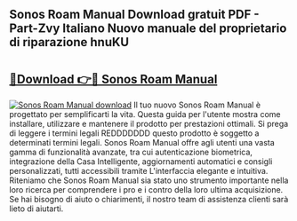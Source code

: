 ## Sonos Roam Manual Download gratuit PDF - Part-Zvy Italiano Nuovo manuale del proprietario di riparazione hnuKU

# <h2><a href="http://dfd0nip.blite.top/?on=Sonos+Roam+Manual">🔗Download 👉🔴 Sonos Roam Manual</a></h2>

[![Sonos Roam Manual download](https://i.imgur.com/lujVjoI.png)](http://dfd0nip.blite.top/?on=Sonos+Roam+Manual)
Il tuo nuovo Sonos Roam Manual è progettato per semplificarti la vita. Questa guida per l'utente mostra come installare, utilizzare e mantenere il prodotto per prestazioni ottimali. Si prega di leggere i termini legali REDDDDDDD questo prodotto è soggetto a determinati termini legali. Sonos Roam Manual offre agli utenti una vasta gamma di funzionalità avanzate, tra cui autenticazione biometrica, integrazione della Casa Intelligente, aggiornamenti automatici e consigli personalizzati, tutti accessibili tramite L'interfaccia elegante e intuitiva. Riteniamo che Sonos Roam Manual sia stato uno strumento importante nella loro ricerca per comprendere i pro e i contro della loro ultima acquisizione. Se hai bisogno di aiuto o chiarimenti, il nostro team di assistenza clienti sarà lieto di aiutarti.
